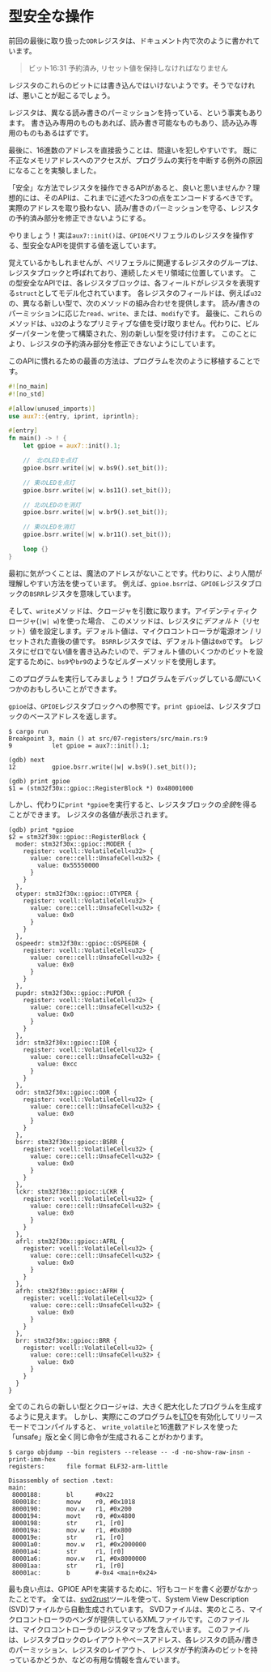 <!-- # Type safe manipulation -->

# 型安全な操作

<!-- The last register we were working with, `ODR`, had this in its documentation: -->

前回の最後に取り扱った`ODR`レジスタは、ドキュメント内で次のように書かれています。

<!-- > Bits 16:31 Reserved, must be kept at reset value -->

> ビット16:31 予約済み, リセット値を保持しなければなりません

<!-- We are not supposed to write to those bits of the register or Bad Stuff May Happen. -->

レジスタのこれらのビットには書き込んではいけないようです。そうでなければ、悪いことが起こるでしょう。

<!-- 
There's also the fact the registers have different read/write permissions. Some of them are write
only, others can be read and wrote to and there must be others that are read only.
 -->

レジスタは、異なる読み書きのパーミッションを持っている、という事実もあります。
書き込み専用のものもあれば、読み書き可能なものもあり、読み込み専用のものもあるはずです。

<!-- 
Finally, directly working with hexadecimal addresses is error prone. You already saw that trying to
access an invalid memory address causes an exception which disrupts the execution of our program.
 -->

最後に、16進数のアドレスを直接扱うことは、間違いを犯しやすいです。
既に不正なメモリアドレスへのアクセスが、プログラムの実行を中断する例外の原因になることを実験しました。

<!-- 
Wouldn't it be nice if we had an API to manipulate registers in a "safe" manner? Ideally, the API
should encode these three points I've mentioned: No messing around with the actual addresses, should
respect read/write permissions and should prevent modification of the reserved parts of a register.
 -->

「安全」な方法でレジスタを操作できるAPIがあると、良いと思いませんか？理想的には、そのAPIは、これまでに述べた3つの点をエンコードするべきです。
実際のアドレスを取り扱わない、読み/書きのパーミッションを守る、レジスタの予約済み部分を修正できないようにする。

<!-- 
Well, we do! `aux7::init()` actually returns a value that provides a type safe API to manipulate the
registers of the  `GPIOE` peripheral.
 -->

やりましょう！実は`aux7::init()`は、`GPIOE`ペリフェラルのレジスタを操作する、型安全なAPIを提供する値を返しています。

<!-- 
As you may remember: a group of registers associated to a peripheral is called register block, and
it's located in a contiguous region of memory. In this type safe API each register block is modeled
as a `struct` where each of its fields represents a register. Each register field is a different
newtype over e.g. `u32` that exposes a combination of the following methods: `read`, `write` or
`modify` according to its read/write permissions. Finally, these methods don't take primitive values
like `u32`, instead they take yet another newtype that can be constructed using the builder pattern
and that prevent the modification of the reserved parts of the register.
 -->

覚えているかもしれませんが、ペリフェラルに関連するレジスタのグループは、レジスタブロックと呼ばれており、連続したメモリ領域に位置しています。
この型安全なAPIでは、各レジスタブロックは、各フィールドがレジスタを表現する`struct`としてモデル化されています。
各レジスタのフィールドは、例えば`u32`の、異なる新しい型で、次のメソッドの組み合わせを提供します。
読み/書きのパーミッションに応じた`read`、`write`、または、`modify`です。
最後に、これらのメソッドは、`u32`のようなプリミティブな値を受け取りません。代わりに、ビルダーパターンを使って構築された、別の新しい型を受け付けます。
このことにより、レジスタの予約済み部分を修正できないようにしています。

<!-- The best way to get familiar with this API is to port our running example to it. -->

このAPIに慣れるための最善の方法は、プログラムを次のように移植することです。

``` rust
#![no_main]
#![no_std]

#[allow(unused_imports)]
use aux7::{entry, iprint, iprintln};

#[entry]
fn main() -> ! {
    let gpioe = aux7::init().1;

    //　北のLEDを点灯
    gpioe.bsrr.write(|w| w.bs9().set_bit());

    // 東のLEDを点灯
    gpioe.bsrr.write(|w| w.bs11().set_bit());

    // 北のLEDのを消灯
    gpioe.bsrr.write(|w| w.br9().set_bit());

    // 東のLEDを消灯
    gpioe.bsrr.write(|w| w.br11().set_bit());

    loop {}
}
```

<!-- 
First thing you notice: There are no magic addresses involved. Instead we use a more human friendly
way, for example `gpioe.bsrr`, to refer to the `BSRR` register in the `GPIOE` register block.
 -->

最初に気がつくことは、魔法のアドレスがないことです。代わりに、より人間が理解しやすい方法を使っています。
例えば、`gpioe.bsrr`は、`GPIOE`レジスタブロックの`BSRR`レジスタを意味しています。

<!-- 
Then we have this `write` method that takes a closure. If the identity closure (`|w| w`) is used,
this method will set the register to its *default* (reset) value, the value it had right after the
microcontroller was powered on / reset. That value is `0x0` for the `BSRR` register. Since we want
to write a non-zero value to the register, we use builder methods like `bs9` and `br9` to set some
of the bits of the default value.
 -->

そして、`write`メソッドは、クロージャを引数に取ります。アイデンティティクロージャ(`|w| w`)を使った場合、
このメソッドは、レジスタに*デフォルト*（リセット）値を設定します。デフォルト値は、マイクロコントローラが電源オン / リセットされた直後の値です。
`BSRR`レジスタでは、デフォルト値は`0x0`です。
レジスタにゼロでない値を書き込みたいので、デフォルト値のいくつかのビットを設定するために、`bs9`や`br9`のようなビルダーメソッドを使用します。

<!-- Let's run this program! There's some interesting stuff we can do *while* debugging the program. -->

このプログラムを実行してみましょう！プログラムをデバッグしている*間に*いくつかのおもしろいことができます。

<!-- 
`gpioe` is a reference to the `GPIOE` register block. `print gpioe` will return the base address of
the register block.
 -->

`gpioe`は、`GPIOE`レジスタブロックへの参照です。`print gpioe`は、レジスタブロックのベースアドレスを返します。

```
$ cargo run
Breakpoint 3, main () at src/07-registers/src/main.rs:9
9           let gpioe = aux7::init().1;

(gdb) next
12          gpioe.bsrr.write(|w| w.bs9().set_bit());

(gdb) print gpioe
$1 = (stm32f30x::gpioc::RegisterBlock *) 0x48001000
```

<!-- 
But if we instead `print *gpioe`, we'll get a *full view* of the register block: the value of each
of its registers will be printed.
 -->

しかし、代わりに`print *gpioe`を実行すると、レジスタブロックの*全貌*を得ることができます。
レジスタの各値が表示されます。

```
(gdb) print *gpioe
$2 = stm32f30x::gpioc::RegisterBlock {
  moder: stm32f30x::gpioc::MODER {
    register: vcell::VolatileCell<u32> {
      value: core::cell::UnsafeCell<u32> {
        value: 0x55550000
      }
    }
  },
  otyper: stm32f30x::gpioc::OTYPER {
    register: vcell::VolatileCell<u32> {
      value: core::cell::UnsafeCell<u32> {
        value: 0x0
      }
    }
  },
  ospeedr: stm32f30x::gpioc::OSPEEDR {
    register: vcell::VolatileCell<u32> {
      value: core::cell::UnsafeCell<u32> {
        value: 0x0
      }
    }
  },
  pupdr: stm32f30x::gpioc::PUPDR {
    register: vcell::VolatileCell<u32> {
      value: core::cell::UnsafeCell<u32> {
        value: 0x0
      }
    }
  },
  idr: stm32f30x::gpioc::IDR {
    register: vcell::VolatileCell<u32> {
      value: core::cell::UnsafeCell<u32> {
        value: 0xcc
      }
    }
  },
  odr: stm32f30x::gpioc::ODR {
    register: vcell::VolatileCell<u32> {
      value: core::cell::UnsafeCell<u32> {
        value: 0x0
      }
    }
  },
  bsrr: stm32f30x::gpioc::BSRR {
    register: vcell::VolatileCell<u32> {
      value: core::cell::UnsafeCell<u32> {
        value: 0x0
      }
    }
  },
  lckr: stm32f30x::gpioc::LCKR {
    register: vcell::VolatileCell<u32> {
      value: core::cell::UnsafeCell<u32> {
        value: 0x0
      }
    }
  },
  afrl: stm32f30x::gpioc::AFRL {
    register: vcell::VolatileCell<u32> {
      value: core::cell::UnsafeCell<u32> {
        value: 0x0
      }
    }
  },
  afrh: stm32f30x::gpioc::AFRH {
    register: vcell::VolatileCell<u32> {
      value: core::cell::UnsafeCell<u32> {
        value: 0x0
      }
    }
  },
  brr: stm32f30x::gpioc::BRR {
    register: vcell::VolatileCell<u32> {
      value: core::cell::UnsafeCell<u32> {
        value: 0x0
      }
    }
  }
}
```

<!-- 
All these newtypes and closures sound like they'd generate large, bloated programs but, if you
actually compile the program in release mode with [LTO] enabled, you'll see that it produces exactly
the same instructions that the "unsafe" version that used `write_volatile` and hexadecimal addresses
did!
 -->

全てのこれらの新しい型とクロージャは、大きく肥大化したプログラムを生成するように見えます。
しかし、実際にこのプログラムを[LTO]を有効化してリリースモードでコンパイルすると、
`write_volatile`と16進数アドレスを使った「unsafe」版と全く同じ命令が生成されることがわかります。

[LTO]: https://en.wikipedia.org/wiki/Interprocedural_optimization

``` console
$ cargo objdump --bin registers --release -- -d -no-show-raw-insn -print-imm-hex
registers:      file format ELF32-arm-little

Disassembly of section .text:
main:
 8000188:       bl      #0x22
 800018c:       movw    r0, #0x1018
 8000190:       mov.w   r1, #0x200
 8000194:       movt    r0, #0x4800
 8000198:       str     r1, [r0]
 800019a:       mov.w   r1, #0x800
 800019e:       str     r1, [r0]
 80001a0:       mov.w   r1, #0x2000000
 80001a4:       str     r1, [r0]
 80001a6:       mov.w   r1, #0x8000000
 80001aa:       str     r1, [r0]
 80001ac:       b       #-0x4 <main+0x24>
```

<!-- 
The best part of all this is that I didn't have to write a single line of code to implement the
GPIOE API. All was automatically generated from a System View Description (SVD) file using the
[svd2rust] tool. This SVD file is actually an XML file that microcontroller vendors provide and that
contains the register maps of their microcontrollers. The file contains the layout of register
blocks, the base addresses, the read/write permissions of each register, the layout of the
registers, whether a register has reserved bits and lots of other useful information.
 -->

最も良い点は、GPIOE APIを実装するために、1行もコードを書く必要がなかったことです。
全ては、[svd2rust]ツールを使って、System View Description (SVD)ファイルから自動生成されています。
SVDファイルは、実のところ、マイクロコントローラのベンダが提供しているXMLファイルです。このファイルは、マイクロコントローラのレジスタマップを含んでいます。
このファイルは、レジスタブロックのレイアウトやベースアドレス、各レジスタの読み/書きのパーミッション、レジスタのレイアウト、
レジスタが予約済みのビットを持っているかどうか、などの有用な情報を含んでいます。

[svd2rust]: https://crates.io/crates/svd2rust
